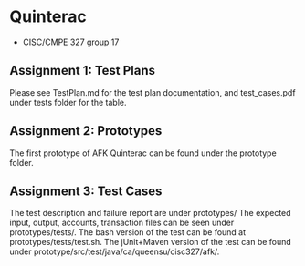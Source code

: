 # Quinterac
- CISC/CMPE 327 group 17
## Assignment 1: Test Plans
Please see TestPlan.md for the test plan documentation, and test_cases.pdf under tests folder for the table.

## Assignment 2: Prototypes
The first prototype of AFK Quinterac can be found under the prototype folder.

## Assignment 3: Test Cases
The test description and failure report are under prototypes/
The expected input, output, accounts, transaction files can be seen under prototypes/tests/.
The bash version of the test can be found at prototypes/tests/test.sh.
The jUnit+Maven version of the test can be found under prototype/src/test/java/ca/queensu/cisc327/afk/.
